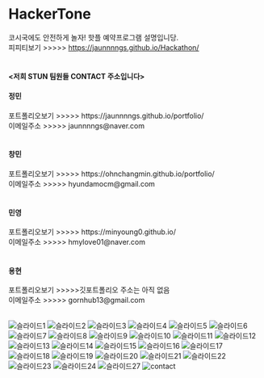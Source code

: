 
# HackerTone
코시국에도 안전하게 놀자! 핫플 예약프로그램 설명입니당. <br>
피피티보기 >>>>> https://jaunnnngs.github.io/Hackathon/ <br>
 <br>
 <h4> <저희 STUN 팀원들 CONTACT 주소입니다> <br> </h4>

  <h4>정민</h4>
포트폴리오보기 >>>>> https://jaunnnngs.github.io/portfolio/ <br>
이메일주소 >>>>> jaunnnngs@naver.com  <br>
 <br>
<h4>창민</h4>
포트폴리오보기 >>>>> https://ohnchangmin.github.io/portfolio/  <br>
이메일주소 >>>>> hyundamocm@gmail.com  <br>
 <br>
<h4>민영</h4>
포트폴리오보기 >>>>> https://minyoung0.github.io/  <br>
이메일주소 >>>>> hmylove01@naver.com  <br>
 <br>
<h4>용현</h4>
  포트폴리오보기 >>>>>깃포트폴리오 주소는 아직 없음  <br>
이메일주소 >>>>> gornhub13@gmail.com  <br><br>

![슬라이드1](https://user-images.githubusercontent.com/81130206/132163710-f4dfcd32-bfcb-4803-b84f-7986eae46a3e.JPG)
![슬라이드2](https://user-images.githubusercontent.com/81130206/132163763-30aabe6f-6069-4e9f-aa2f-c9e55052ade0.JPG)
![슬라이드3](https://user-images.githubusercontent.com/81130206/132163791-f3d188ff-45fb-40cd-a986-f96cc0f296b5.JPG)
![슬라이드4](https://user-images.githubusercontent.com/81130206/132163795-997f4437-784b-4c9f-bdf6-3c3953637bbf.JPG)
![슬라이드5](https://user-images.githubusercontent.com/81130206/132163797-8940cd71-deed-4ea5-ad3a-114875357206.JPG)
![슬라이드6](https://user-images.githubusercontent.com/81130206/132163799-190a62d6-ba61-4095-bb7a-2435a4ec1a78.JPG)
![슬라이드7](https://user-images.githubusercontent.com/81130206/132163801-4c65a04b-59a9-4e11-845d-47918273d6b9.JPG)
![슬라이드8](https://user-images.githubusercontent.com/81130206/132163804-f02a0b84-04c8-4cfc-b752-390a9164cd50.JPG)
![슬라이드9](https://user-images.githubusercontent.com/81130206/132163805-f723b273-7853-4c32-a636-6fcd1bbd9d66.JPG)
![슬라이드10](https://user-images.githubusercontent.com/81130206/132163807-380c8f95-8579-4001-90d0-7ffe03147b57.JPG)
![슬라이드11](https://user-images.githubusercontent.com/81130206/132163808-446c294b-056b-44bd-8c4b-95a491797934.JPG)
![슬라이드12](https://user-images.githubusercontent.com/81130206/132163810-20f01011-dc8c-4ed3-9c14-f37dd1d6d640.JPG)
![슬라이드13](https://user-images.githubusercontent.com/81130206/132163812-853a72b8-7583-4b36-8d01-75ebd3f2bd4d.JPG)
![슬라이드14](https://user-images.githubusercontent.com/81130206/132163814-3d6e43fd-c287-4dc4-93d1-0195d6c98c4e.JPG)
![슬라이드15](https://user-images.githubusercontent.com/81130206/132163816-13d9bd5f-62b8-41f9-8a7c-f0cc01d87587.JPG)
![슬라이드16](https://user-images.githubusercontent.com/81130206/132163818-95ba427c-28d2-45b1-a8e1-7204f69faf5d.JPG)
![슬라이드17](https://user-images.githubusercontent.com/81130206/132163819-9676d2e2-0f24-4528-9b3c-7c13a7ad996c.JPG)
![슬라이드18](https://user-images.githubusercontent.com/81130206/132163821-4445e84d-65ba-46f2-82f4-b980a95b6a56.JPG)
![슬라이드19](https://user-images.githubusercontent.com/81130206/132163826-b5863141-88cc-4856-b252-d92c12cddf6d.JPG)
![슬라이드20](https://user-images.githubusercontent.com/81130206/132163827-b6409ff8-5bae-4ff3-a5a0-845c04e05f78.JPG)
![슬라이드21](https://user-images.githubusercontent.com/81130206/132163829-6b813a3a-522f-4b11-9a24-51025aacfbcf.JPG)
![슬라이드22](https://user-images.githubusercontent.com/81130206/132163831-43d50243-5587-4863-87df-77dcffbab0bc.JPG)
![슬라이드23](https://user-images.githubusercontent.com/81130206/132163833-9105b1ce-ec9a-4893-9053-8a8eb5e2c8c2.JPG)
![슬라이드24](https://user-images.githubusercontent.com/81130206/132163834-c7d45361-2e2b-421d-82af-d7f6d72ede7c.JPG)
![슬라이드27](https://user-images.githubusercontent.com/81130206/132163838-7d90cdb7-0eb5-44bd-94eb-65acc0053d71.JPG)
![contact](https://user-images.githubusercontent.com/81130206/132164000-e3d44b86-cfc6-4516-b562-bde28269cb44.jpg)
